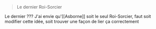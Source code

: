 > Le dernier Roi-Sorcier

Le dernier ???
J'ai envie qu'[[Asborne]] soit le seul Roi-Sorcier, faut soit modifier cette idée, soit trouver une façon de lier ça correctement